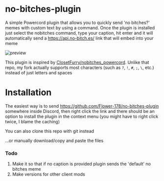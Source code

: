 # no-bitches-plugin

A simple Powercord plugin that allows you to quickly send 'no bitches?' memes with custom text by using a command. Once the plugin is installed just select the nobitches command, type your caption, hit enter and it will automatically send a https://api.no-bitch.es/ link that will embed into your meme

![preview](https://cdn.discordapp.com/attachments/903692293289148430/993133981904158782/preview.gif)

This plugin is inspired by [ClosetFurry/nobitches_powercord](https://github.com/ClosetFurry/nobitches_powercord). Unlike that repo, my fork actually supports most characters (such as `?`, `!`, `#`, `;`, `\`, etc.) instead of just letters and spaces

# Installation

The easiest way is to send https://github.com/Flower-178/no-bitches-plugin somewhere inside Discord, then right click the link and there should be an option to install the plugin in the context menu (you might have to right click twice, I blame the caching)

You can also clone this repo with git instead

...or manually download/copy and paste the files

### Todo
1. Make it so that if no caption is provided plugin sends the 'default' no bitches meme
2. Make versions for other client mods
